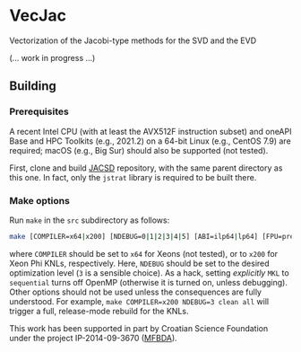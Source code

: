 # VecJac
Vectorization of the Jacobi-type methods for the SVD and the EVD

(... work in progress ...)

## Building

### Prerequisites

A recent Intel CPU (with at least the AVX512F instruction subset) and oneAPI Base and HPC Toolkits (e.g., 2021.2) on a 64-bit Linux (e.g., CentOS 7.9) are required; macOS (e.g., Big Sur) should also be supported (not tested).

First, clone and build [JACSD](https://github.com/venovako/JACSD) repository, with the same parent directory as this one.  In fact, only the ``jstrat`` library is required to be built there.

### Make options

Run ``make`` in the ``src`` subdirectory as follows:
```bash
make [COMPILER=x64|x200] [NDEBUG=0|1|2|3|4|5] [ABI=ilp64|lp64] [FPU=precise|strict] [WP=q|l] [MKL=sequential|intel_thread] [SLEEF=/path/to/sleef] [all|clean|help]
```
where ``COMPILER`` should be set to ``x64`` for Xeons (not tested), or to ``x200`` for Xeon Phi KNLs, respectively.
Here, ``NDEBUG`` should be set to the desired optimization level (``3`` is a sensible choice).
As a hack, setting *explicitly* ``MKL`` to ``sequential`` turns off OpenMP (otherwise it is turned on, unless debugging).
Other options should not be used unless the consequences are fully understood.
For example, ``make COMPILER=x200 NDEBUG=3 clean all`` will trigger a full, release-mode rebuild for the KNLs.

This work has been supported in part by Croatian Science Foundation under the project IP-2014-09-3670 ([MFBDA](https://web.math.pmf.unizg.hr/mfbda/)).

